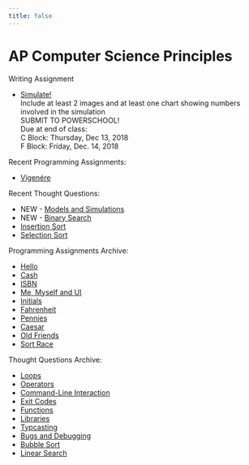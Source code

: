 ```yaml
---
title: false
---
```


# AP Computer Science Principles

Writing Assignment
  - [Simulate!](https://docs.cs50.net/2018/ap/problems/simulate/simulate.html)<br>
  Include at least 2 images and at least one chart showing numbers involved in the simulation<br>
  SUBMIT TO POWERSCHOOL!<br>
  Due at end of class:<br>
    C Block: Thursday, Dec 13, 2018<br>
    F Block: Friday, Dec. 14, 2018

Recent Programming Assignments:
<!---   --->
  - [Vigenére](https://docs.cs50.net/2018/ap/problems/vigenere/vigenere.html)

<!---  - [Credit](https://docs.cs50.net/2018/ap/problems/credit/credit.html) --->

Recent Thought Questions:
  - NEW - [Models and Simulations](https://sfchmbrln.github.io/ap/units/unit3/models_and_simulations/)
  - NEW - [Binary Search](https://sfchmbrln.github.io/ap/units/unit3/binary_search)
  - [Insertion Sort](https://sfchmbrln.github.io/ap/units/unit3/insertion_sort)
  - [Selection Sort](https://sfchmbrln.github.io/ap/units/unit3/selection_sort)


Programming Assignments Archive:
  - [Hello](https://docs.cs50.net/2018/ap/problems/hello/hello.html)
  - [Cash](https://docs.cs50.net/2018/ap/problems/cash/cash.html)
  - [ISBN](https://docs.cs50.net/2018/ap/problems/isbn/isbn.html)
  - [Me, Myself and UI](https://docs.cs50.net/2018/ap/problems/ui/ui.html)
  - [Initials](https://docs.cs50.net/2018/ap/problems/initials/less/initials.html)
  - [Fahrenheit](https://docs.cs50.net/2018/ap/problems/fahrenheit/fahrenheit.html)
  - [Pennies](https://docs.cs50.net/2018/ap/problems/pennies/pennies.html)
  - [Caesar](https://docs.cs50.net/2018/ap/problems/caesar/caesar.html)
  - [Old Friends](https://docs.cs50.net/2018/ap/problems/friends/friends.html)
  - [Sort Race](https://docs.cs50.net/2018/ap/problems/race/race.html)

Thought Questions Archive:
  - [Loops](https://sfchmbrln.github.io/ap/units/unit1/loops)
  - [Operators](https://sfchmbrln.github.io/ap/units/unit1/operators)
  - [Command-Line Interaction](https://sfchmbrln.github.io/ap/units/unit2/command-line_interaction)
  - [Exit Codes](https://sfchmbrln.github.io/ap/units/unit2/exit_codes)
  - [Functions](https://sfchmbrln.github.io/ap/units/unit2/functions)
  - [Libraries](https://sfchmbrln.github.io/ap/units/unit2/libraries)
  - [Typcasting](https://sfchmbrln.github.io/ap/units/unit2/typecasting/)
  - [Bugs and Debugging](https://sfchmbrln.github.io/ap/units/unit2/bugs_and_debugging)
  - [Bubble Sort](https://sfchmbrln.github.io/ap/units/unit3/bubble_sort)
  - [Linear Search](https://sfchmbrln.github.io/ap/units/unit3/linear_search/)
